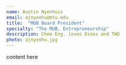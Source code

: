 ```yaml
---
name: Austin Nyenhuis
email: ajnyenhu@mtu.edu
title:  "MUB Board President"
specialty: "The MUB, Entrepreneurship"
description: Chem Eng. loves Dinos and TWD
photo: ajnyenhu.jpg
---
```

content here

